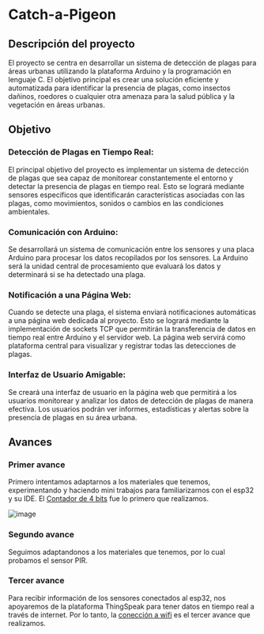 # Catch-a-Pigeon
## Descripción del proyecto

El proyecto se centra en desarrollar un sistema de detección de plagas para áreas urbanas utilizando la plataforma Arduino y la programación en lenguaje C. El objetivo principal es crear una solución eficiente y automatizada para identificar la presencia de plagas, como insectos dañinos, roedores o cualquier otra amenaza para la salud pública y la vegetación en áreas urbanas.

## Objetivo

### Detección de Plagas en Tiempo Real: 
El principal objetivo del proyecto es implementar un sistema de detección de plagas que sea capaz de monitorear constantemente el entorno y detectar la presencia de plagas en tiempo real. Esto se logrará mediante sensores específicos que identificarán características asociadas con las plagas, como movimientos, sonidos o cambios en las condiciones ambientales.

### Comunicación con Arduino: 
Se desarrollará un sistema de comunicación entre los sensores y una placa Arduino para procesar los datos recopilados por los sensores. La Arduino será la unidad central de procesamiento que evaluará los datos y determinará si se ha detectado una plaga.

### Notificación a una Página Web: 
Cuando se detecte una plaga, el sistema enviará notificaciones automáticas a una página web dedicada al proyecto. Esto se logrará mediante la implementación de sockets TCP que permitirán la transferencia de datos en tiempo real entre Arduino y el servidor web. La página web servirá como plataforma central para visualizar y registrar todas las detecciones de plagas.

### Interfaz de Usuario Amigable: 
Se creará una interfaz de usuario en la página web que permitirá a los usuarios monitorear y analizar los datos de detección de plagas de manera efectiva. Los usuarios podrán ver informes, estadísticas y alertas sobre la presencia de plagas en su área urbana.

## Avances
### Primer avance
Primero intentamos adaptarnos a los materiales que tenemos, experimentando y haciendo mini trabajos para familiarizarnos con el esp32 y su IDE. El [Contador de 4 bits]([https://github.com/live-houses/live-houses/wiki](https://github.com/pandadiestro/catch-a-pigeon/tree/main/Avance-Contador_4_bits)) fue lo primero que realizamos.

![image](https://github.com/pandadiestro/catch-a-pigeon/assets/123672027/241e5d78-9728-4fef-8941-18d65eba9541)

### Segundo avance
Seguimos adaptandonos a los materiales que tenemos, por lo cual probamos el sensor PIR. 

### Tercer avance
Para recibir información de los sensores conectados al esp32, nos apoyaremos de la plataforma ThingSpeak para tener datos en tiempo real a través de internet. Por lo tanto, la [conección a wifi](https://github.com/pandadiestro/catch-a-pigeon/tree/main/Avance-Coneccion_a_wifi) es el tercer avance que realizamos.

